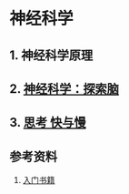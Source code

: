 # 神经科学

## 1. 神经科学原理

## 2. [神经科学：探索脑](神经科学-探索脑.md)

## 3. [思考 快与慢](思考,快与慢.md)

## 参考资料

1. [入门书籍](https://zhuanlan.zhihu.com/p/271676465)
